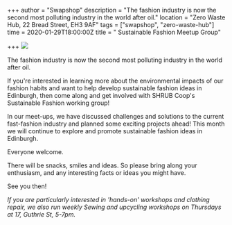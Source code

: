 +++
author = "Swapshop"
description = "The fashion industry is now the second most polluting industry in the world after oil."
location = "Zero Waste Hub, 22 Bread Street, EH3 9AF"
tags = ["swapshop", "zero-waste-hub"]
time = 2020-01-29T18:00:00Z
title = " Sustainable Fashion Meetup Group"

+++
![](https://res.cloudinary.com/shrub-co-op/image/upload/v1568673237/shrubcoop.org/media/69999088_3582411288451132_3821812949685633024_n_uxpgnp.jpg)

The fashion industry is now the second most polluting industry in the world after oil.

If you're interested in learning more about the environmental impacts of our fashion habits and want to help develop sustainable fashion ideas in Edinburgh, then come along and get involved with SHRUB Coop's Sustainable Fashion working group!

In our meet-ups, we have discussed challenges and solutions to the current fast-fashion industry and planned some exciting projects ahead! This month we will continue to explore and promote sustainable fashion ideas in Edinburgh.

Everyone welcome.

There will be snacks, smiles and ideas. So please bring along your enthusiasm, and any interesting facts or ideas you might have.

See you then!

_If you are particularly interested in 'hands-on' workshops and clothing repair, we also run weekly Sewing and upcycling workshops on Thursdays at 17, Guthrie St, 5-7pm._